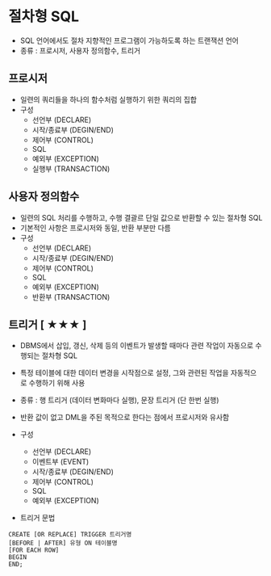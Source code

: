 # 절차형 SQL
- SQL 언어에서도 절차 지향적인 프로그램이 가능하도록 하는 트랜잭션 언어
- 종류 : 프로시저, 사용자 정의함수, 트리거

## 프로시저
- 일련의 쿼리들을 하나의 함수처럼 실행하기 위한 쿼리의 집합
- 구성
  - 선언부 (DECLARE)
  - 시작/종료부 (DEGIN/END)
  - 제어부 (CONTROL)
  - SQL
  - 예외부 (EXCEPTION)
  - 실행부 (TRANSACTION)

## 사용자 정의함수
- 일련의 SQL 처리를 수행하고, 수행 결괄르 단일 값으로 반환할 수 있는 절차형 SQL
- 기본적인 사항은 프로시저와 동일, 반환 부분만 다름
- 구성
  - 선언부 (DECLARE)
  - 시작/종료부 (DEGIN/END)
  - 제어부 (CONTROL)
  - SQL
  - 예외부 (EXCEPTION)
  - 반환부 (TRANSACTION)

## 트리거 [ ★★★ ]
- DBMS에서 삽입, 갱신, 삭제 등의 이벤트가 발생할 때마다 관련 작업이 자동으로 수행되는 절차형 SQL
- 특정 테이블에 대한 데이터 변경을 시작점으로 설정, 그와 관련된 작업을 자동적으로 수행하기 위해 사용
- 종류 : 행 트리거 (데이터 변화마다 실행), 문장 트리거 (단 한번 실행)
- 반환 값이 없고 DML을 주된 목적으로 한다는 점에서 프로시저와 유사함

- 구성
  - 선언부 (DECLARE)
  - 이벤트부 (EVENT)
  - 시작/종료부 (DEGIN/END)
  - 제어부 (CONTROL)
  - SQL
  - 예외부 (EXCEPTION)

- 트리거 문법
```
CREATE [OR REPLACE] TRIGGER 트리거명
[BEFORE | AFTER] 유형 ON 테이블명
[FOR EACH ROW]
BEGIN
END;
```



















